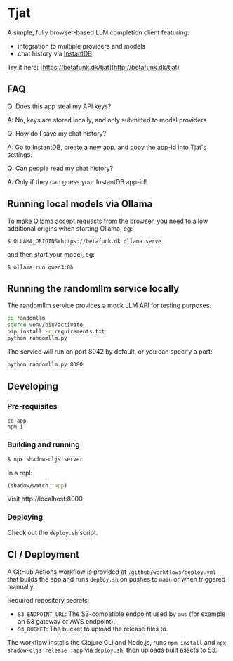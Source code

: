 # Tjat

A simple, fully browser-based LLM completion client featuring:
- integration to multiple providers and models
- chat history via [InstantDB](https://instantdb.com) 

Try it here: [https://betafunk.dk/tjat](http://betafunk.dk/tjat)

## FAQ
Q: Does this app steal my API keys?

A: No, keys are stored locally, and only submitted to model providers

Q: How do I save my chat history?

A: Go to [InstantDB](https://instantdb.com), create a new app, and copy the app-id into Tjat's settings.

Q: Can people read my chat history?

A: Only if they can guess your InstantDB app-id!

## Running local models via Ollama

To make Ollama accept requests from the browser, you need to allow
additional origins when starting Ollama, eg:
```
$ OLLAMA_ORIGINS=https://betafunk.dk ollama serve
```

and then start your model, eg:

```
$ ollama run qwen3:8b
```

## Running the randomllm service locally

The randomllm service provides a mock LLM API for testing purposes.

```bash
cd randomllm
source venv/bin/activate
pip install -r requirements.txt
python randomllm.py
```

The service will run on port 8042 by default, or you can specify a port:
```bash
python randomllm.py 8080
```

## Developing

### Pre-requisites

```
cd app
npm i
```

### Building and running
```bash
$ npx shadow-cljs server
```

In a repl:

```clojure
(shadow/watch :app)
```

Visit http://localhost:8000

### Deploying

Check out the `deploy.sh` script.

## CI / Deployment

A GitHub Actions workflow is provided at `.github/workflows/deploy.yml` that builds the app and runs `deploy.sh` on pushes to `main` or when triggered manually.

Required repository secrets:
- `S3_ENDPOINT_URL`: The S3-compatible endpoint used by `aws` (for example an S3 gateway or AWS endpoint).
- `S3_BUCKET`: The bucket to upload the release files to.

The workflow installs the Clojure CLI and Node.js, runs `npm install` and `npx shadow-cljs release :app` via `deploy.sh`, then uploads built assets to S3.